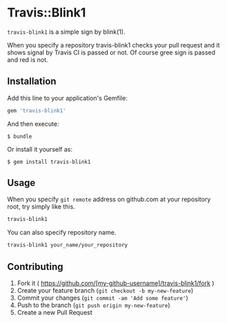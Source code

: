 # Travis::Blink1

`travis-blink1` is a simple sign by blink(1).

When you specify a repository travis-blink1 checks your pull request and it shows signal by Travis CI is passed or not.
Of course gree sign is passed and red is not.


## Installation

Add this line to your application's Gemfile:

```ruby
gem 'travis-blink1'
```

And then execute:

    $ bundle

Or install it yourself as:

    $ gem install travis-blink1

## Usage

When you specify `git remote` address on github.com at your repository root,
try simply like this.

```sh
travis-blink1
```

You can also specify repository name.

```sh
travis-blink1 your_name/your_repository
```


## Contributing

1. Fork it ( https://github.com/[my-github-username]/travis-blink1/fork )
2. Create your feature branch (`git checkout -b my-new-feature`)
3. Commit your changes (`git commit -am 'Add some feature'`)
4. Push to the branch (`git push origin my-new-feature`)
5. Create a new Pull Request
